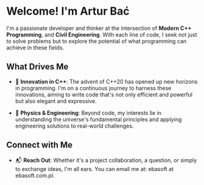 # Welcome! I'm Artur Bać

I'm a passionate developer and thinker at the intersection of **Modern C++ Programming**, and **Civil Engineering**. With each line of code, I seek not just to solve problems but to explore the potential of what programming can achieve in these fields.

## What Drives Me

- 🚀 **Innovation in C++**: The advent of C++20 has opened up new horizons in programming. I'm on a continuous journey to harness these innovations, aiming to write code that's not only efficient and powerful but also elegant and expressive.

- 🌌 **Physics & Engineering**: Beyond code, my interests lie in understanding the universe's fundamental principles and applying engineering solutions to real-world challenges.

## Connect with Me

- 📬 **Reach Out**: Whether it's a project collaboration, a question, or simply to exchange ideas, I'm all ears. You can email me at: ebasoft at ebasoft.com.pl.

